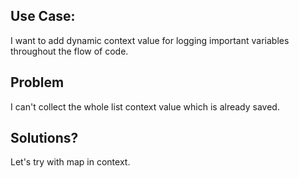 ## Use Case:
I want to add dynamic context value for logging important variables throughout the flow of code.

## Problem
I can't collect the whole list context value which is already saved.

## Solutions?
Let's try with map in context.